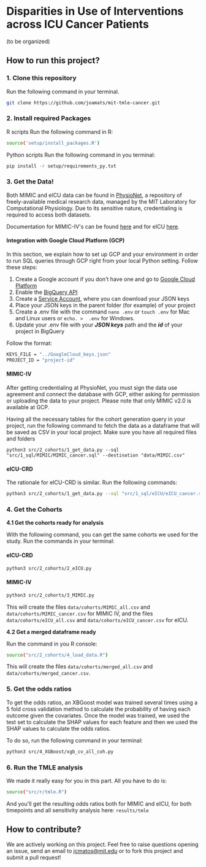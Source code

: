 # Disparities in Use of Interventions across ICU Cancer Patients

(to be organized)

## How to run this project?

### 1. Clone this repository

Run the following command in your terminal.
```sh
git clone https://github.com/joamats/mit-tmle-cancer.git
```

### 2. Install required Packages
R scripts
Run the following command in R:
```sh
source('setup/install_packages.R')
```

Python scripts
Run the following command in you terminal:
```sh
pip install -r setup/requirements_py.txt
```

### 3. Get the Data!

Both MIMIC and eICU data can be found in [PhysioNet](https://physionet.org/), a repository of freely-available medical research data, managed by the MIT Laboratory for Computational Physiology. Due to its sensitive nature, credentialing is required to access both datasets.

Documentation for MIMIC-IV's can be found [here](https://mimic.mit.edu/) and for eICU [here](https://eicu-crd.mit.edu/).

#### Integration with Google Cloud Platform (GCP)

In this section, we explain how to set up GCP and your environment in order to run SQL queries through GCP right from your local Python setting. Follow these steps:

1) Create a Google account if you don't have one and go to [Google Cloud Platform](https://console.cloud.google.com/bigquery)
2) Enable the [BigQuery API](https://console.cloud.google.com/apis/api/bigquery.googleapis.com)
3) Create a [Service Account](https://console.cloud.google.com/iam-admin/serviceaccounts), where you can download your JSON keys
4) Place your JSON keys in the parent folder (for example) of your project
5) Create a .env file with the command `nano .env` or `touch .env` for Mac and Linux users or `echo. >  .env` for Windows.
6) Update your .env file with your ***JSON keys*** path and the ***id*** of your project in BigQuery

Follow the format:
```sh
KEYS_FILE = "../GoogleCloud_keys.json"
PROJECT_ID = "project-id"
```

#### MIMIC-IV

After getting credentialing at PhysioNet, you must sign the data use agreement and connect the database with GCP, either asking for permission or uploading the data to your project. Please note that only MIMIC v2.0 is available at GCP.

Having all the necessary tables for the cohort generation query in your project, run the following command to fetch the data as a dataframe that will be saved as CSV in your local project. Make sure you have all required files and folders

```shell
python3 src/2_cohorts/1_get_data.py --sql "src/1_sql/MIMIC/MIMIC_cancer.sql" --destination "data/MIMIC.csv"
```

#### eICU-CRD

The rationale for eICU-CRD is similar. Run the following commands:

```sh
python3 src/2_cohorts/1_get_data.py --sql "src/1_sql/eICU/eICU_cancer.sql" --destination "data/eICU.csv"
```

### 4. Get the Cohorts

**4.1 Get the cohorts ready for analysis**

With the following command, you can get the same cohorts we used for the study. Run the commands in your terminal:

#### eICU-CRD

```sh
python3 src/2_cohorts/2_eICU.py
```

#### MIMIC-IV
```sh
python3 src/2_cohorts/3_MIMIC.py
```

This will create the files `data/cohorts/MIMIC_all.csv` and `data/cohorts/MIMIC_cancer.csv` for MIMIC IV, and the files `data/cohorts/eICU_all.csv` and `data/cohorts/eICU_cancer.csv` for eICU.

**4.2 Get a merged dataframe ready**

Run the command in you R console:
```sh  
source("src/2_cohorts/4_load_data.R")
```
This will create the files `data/cohorts/merged_all.csv` and `data/cohorts/merged_cancer.csv`.

### 5. Get the odds ratios

To get the odds ratios, an XBGoost model was trained several times using a 5 fold cross validation method to calculate the probability of having each outcome given the covariates. Once the model was trained, we used the test set to calculate the SHAP values for each feature and then we used the SHAP values to calculate the odds ratios.

To do so, run the following command in your terminal:
```sh
python3 src/4_XGBoost/xgb_cv_all_coh.py
```

### 6. Run the TMLE analysis

We made it really easy for you in this part. All you have to do is:

```sh
source("src/r/tmle.R")
```

And you'll get the resulting odds ratios both for MIMIC and eICU, for both timepoints and all sensitivity analysis here: `results/tmle`

## How to contribute?

We are actively working on this project.
Feel free to raise questions opening an issue, send an email to jcmatos@mit.edu or to fork this project and submit a pull request!
